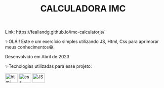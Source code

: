 <h1 align="center"> CALCULADORA IMC</h1>


<br>
<p>Link: https://feallandg.github.io/imc-calculatorjs/ </p>
<p>✨OLÁ!! Este e um exercício simples utilizando JS, Html, Css para aprimorar meus conhecimentos😁. </p>
<p>Desenvolvido em Abril de 2023</p>
<div class="icon">
<p>✨Tecnologias utilizadas para esse projeto:</p>
<img align=center alt="html" width=40 height=30 src="https://cdn.jsdelivr.net/gh/devicons/devicon/icons/html5/html5-original.svg">
<img align=center alt="css" width=40 height=30 src="https://cdn.jsdelivr.net/gh/devicons/devicon/icons/css3/css3-original.svg"/>
<img align=center alt="JS" width=40 height=30 src="https://cdn.jsdelivr.net/gh/devicons/devicon/icons/javascript/javascript-original.svg"/>
</div>

